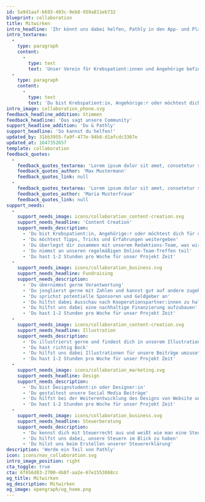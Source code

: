 ```yaml
---
id: 5a9d1aaf-b693-493c-9eb8-959a811eb732
blueprint: collaboration
title: Mitwirken
intro_headline: 'Ihr könnt uns dabei helfen, Pathly in den App- und Play Store zu bringen!'
intro_textarea:
  -
    type: paragraph
    content:
      -
        type: text
        text: 'Unser Verein für Krebspatient:innen und Angehörige befindet sich derzeit noch in der Entstehungsphase, weshalb wir stets auf der Suche nach Unterstützer:innen und neuen Impressionen sind. '
  -
    type: paragraph
    content:
      -
        type: text
        text: 'Du bist Krebspatient:in, Angehörige:r oder möchtest dich für das Thema stark machen? Du übernimmst Verantwortung und arbeitest dich gerne in neue Themen ein? Du hast Lust Teil unseres Teams zu werden? Fang jetzt an zu helfen, denn wir brauchen Dich!'
intro_image: collaboration_phone.svg
feedback_headline_addition: Stimmen
feedback_headline: 'Das sagt unsere Community'
support_headline_addition: 'Du & Pathly'
support_headline: 'So kannst du helfen!'
updated_by: 31bb3955-fa9f-477e-94b8-d1afcdc3367e
updated_at: 1647352657
template: collaboration
feedback_quotes:
  -
    feedback_quotes_textarea: 'Lorem ipsum dolor sit amet, consetetur sadi elitr, sed diam nonumy eirmod tempor invidunt ut labore et do magna aliquyam erat, sed diam voluptua. At vero eos et accusam et justo duo dolores et ea rebum.'
    feedback_quotes_author: 'Max Mustermann'
    feedback_quotes_link: null
  -
    feedback_quotes_textarea: 'Lorem ipsum dolor sit amet, consetetur sadi elitr, sed diam nonumy eirmod tempor invidunt ut labore et do magna aliquyam erat, sed diam voluptua. At vero eos et accusam et justo duo dolores et ea rebum.'
    feedback_quotes_author: 'Maria Musterfraue'
    feedback_quotes_link: null
support_needs:
  -
    support_needs_image: icons/collaboration_content-creation.svg
    support_needs_headline: 'Content Creation'
    support_needs_description:
      - 'Du bist Krebspatient:in, Angehörige:r oder möchtest dich für das Thema stark machen'
      - 'Du möchtest Tipps, Tricks und Erfahrungen weitergeben'
      - 'Du überlegst dir zusammen mit unserem Redaktions-Team, was wir als nächstes posten wollen'
      - 'Du nimmst an unseren regelmäßigen Online-Team-Treffen teil'
      - 'Du hast 1-2 Stunden pro Woche für unser Projekt Zeit'
  -
    support_needs_image: icons/collaboration_business.svg
    support_needs_headline: Fundraising
    support_needs_description:
      - 'Du übernimmst gerne Verantwortung'
      - 'Du jonglierst gerne mit Zahlen und kannst gut auf andere zugehen'
      - 'Du sprichst potentielle Sponsoren und Geldgeber an'
      - 'Du hilfst dabei Ausschau nach Kooperationspartner:innen zu halten'
      - 'Du hilfst uns dabei eine nachhaltige Finanzierung aufzubauen'
      - 'Du hast 1-2 Stunden pro Woche für unser Projekt Zeit'
  -
    support_needs_image: icons/collaboration_content-creation.svg
    support_needs_headline: Illustration
    support_needs_description:
      - 'Du illustrierst gerne und findest dich in unserem Illustrationsstil wieder'
      - 'Du hast richtig Bock'
      - 'Du hilfst uns dabei Illustrationen für unsere Beiträge umzusetzen'
      - 'Du hast 1-2 Stunden pro Woche für unser Projekt Zeit'
  -
    support_needs_image: icons/collaboration_marketing.svg
    support_needs_headline: Design
    support_needs_description:
      - 'Du bist Designstudent:in oder Designer:in'
      - 'Du gestaltest unsere Social Media Beiträge'
      - 'Du hilfst bei der Weiterentwicklung des Designs von Website und App'
      - 'Du hast 1-2 Stunden pro Woche für unser Projekt Zeit'
  -
    support_needs_image: icons/collaboration_business.svg
    support_needs_headline: Steuerberatung
    support_needs_description:
      - 'Du kennst dich mit Steuerrecht aus und weißt wie man eine Steuererklärung anfertigt'
      - 'Du hilfst uns dabei, unsere Steuern im Blick zu haben'
      - 'Du hilst uns beim Erstellen unserer Steuererklärung'
description: 'Werde ein Teil von Pathly'
icon: icons/nav_collaboration.svg
intro_image_position: right
cta_toggle: true
cta: 6f656d83-2700-4b8f-aa2e-67e1553868cc
og_title: Mitwirken
og_description: Mitwirken
og_image: opengraph/og_home.png
---
```

